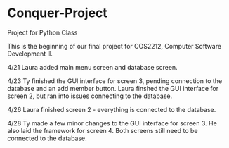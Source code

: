# Conquer-Project
Project for Python Class

This is the beginning of our final project for COS2212, Computer Software Development II.

4/21 Laura added main menu screen and database screen.

4/23 Ty finished the GUI interface for screen 3, pending connection to the database and an add member button. Laura finshed the GUI interface for screen 2, but ran into issues connecting to the database. 

4/26 Laura finished screen 2 - everything is connected to the database. 

4/28 Ty made a few minor changes to the GUI interface for screen 3. He also laid the framework for screen 4. Both screens still need to be connected to the database.
